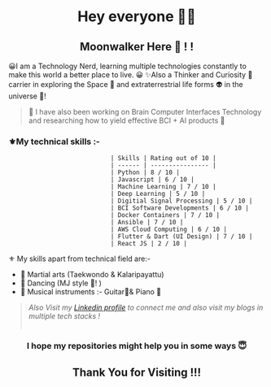 <h1 align="center"> Hey everyone 🙋‍♂️</h1>

<h2 align="center">Moonwalker Here 🎩 ! ! 
</h2>

😀I am a Technology Nerd, learning multiple technologies constantly to make this world a better place to live. 😀
✨Also a Thinker and Curiosity 🤔carrier in exploring the Space 🚀 and extraterrestrial life forms 👽 in the universe 🌌!

> 🎀 I have also been working on Brain Computer Interfaces Technology and researching how to yield effective BCI + AI products 🎀


### ⚜My technical skills :-


                                | Skills | Rating out of 10 |
                                | ------ | ---------------- |
                                | Python | 8 / 10 |
                                | Javascript | 6 / 10 |
                                | Machine Learning | 7 / 10 |
                                | Deep Learning | 5 / 10 |
                                | Digitial Signal Processing | 5 / 10 |
                                | BCI Software Developments | 6 / 10 | 
                                | Docker Containers | 7 / 10 |
                                | Ansible | 7 / 10 |
                                | AWS Cloud Computing | 6 / 10 |
                                | Flutter & Dart (UI Design) | 7 / 10 |
                                | React JS | 2 / 10 |


 ⚜ My skills apart from technical field are:-
- 📌 Martial arts (Taekwondo & Kalaripayattu) 
- 📌 Dancing (MJ style 🎩! ) 
- 📌 Musical instruments :- Guitar🎸& Piano 🎹 


> *Also Visit my [Linkedin profile](https://www.linkedin.com/in/moonwalkerabhi/) to connect me and also visit my blogs in multiple tech stacks !*
<br><br>
<h3 align="center">I hope my repositories might help you in some ways 😇<h3>

<h2 align="center"> Thank You for Visiting !!! </h2>
